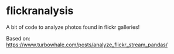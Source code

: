 # flickranalysis


A bit of code to analyze photos found in flickr galleries!

Based on: https://www.turbowhale.com/posts/analyze_flickr_stream_pandas/
